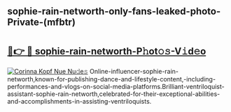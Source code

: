 ## sophie-rain-networth-only-fans​-leaked-photo​-Private-(mfbtr)


# <h2><a href="https://mediaupload.pro?title=sophie-rain-networth&ref=git">🔗👉 🔴 sophie-rain-networth-P𝚑ot𝚘𝚜-V𝚒d𝚎o</a></h2>

[![Corinna Kopf Nue Nu𝚍e𝚜](https://i.imgur.com/0qMVB7G.gif)](https://mediaupload.pro?title=sophie-rain-networth&ref=git)
Online-influencer-sophie-rain-networth,known-for-publishing-dance-and-lifestyle-content,-including-performances-and-vlogs-on-social-media-platforms.Brilliant-ventriloquist-assistant-sophie-rain-networth,celebrated-for-their-exceptional-abilities-and-accomplishments-in-assisting-ventriloquists.  